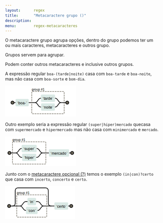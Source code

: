 ```yaml
---
layout:      regex
title:       "Metacaractere grupo ()"
description: 
menu:        regex-metacaracteres
---
```


O metacaractere grupo agrupa opções, dentro do grupo podemos ter um ou mais caracteres, metacaracteres e outros grupo.

Grupos servem para agrupar.

Podem conter outros metacaracteres e inclusive outros grupos.

A expressão regular `boa-(tarde|noite)` casa com `boa-tarde` e `boa-noite`, mas não casa com  `boa-sorte` e `bom-dia`.

![Figura ilustrando o metacaractere grupo](../metacaractere-grupo/metacaractere-grupo-01.png "Expresão regular: metacaractere grupo")

Outro exemplo seria a expressão regular `(super|hiper)mercado` quecasa com `supermercado` e `hipermercado` mas não casa
com `minimercado` e `mercado`.

![Figura ilustrando o metacaractere grupo](../metacaractere-grupo/metacaractere-grupo-02.png "Expresão regular: metacaractere grupo")

Junto com o [metacaractere opcional (?)](/regex/metacaractere-opcional/) temos o exemplo `(in|con)?certo` que casa com 
`incerto`, `concerto` e `certo`.

![Figura ilustrando o metacaractere grupo](../metacaractere-grupo/metacaractere-grupo-03.png "Expresão regular: metacaractere grupo")

